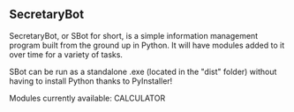 ## SecretaryBot

SecretaryBot, or SBot for short, is a simple information management program built from the ground up in Python. It will have modules added to it over time for a variety of tasks.

SBot can be run as a standalone .exe (located in the "dist" folder) without having to install Python thanks to PyInstaller!

Modules currently available:
CALCULATOR